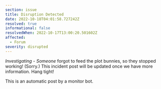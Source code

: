 ```yaml
---
section: issue
title: Disruption Detected
date: 2022-10-18T04:01:58.727242Z
resolved: true
informational: false
resolvedWhen: 2022-10-17T13:00:20.501602Z
affected:
  - Forum
severity: disrupted
---
```

*Investigating* - _Someone_ forgot to feed the plot bunnies, so they stopped working! (Sorry.) This incident post will be updated once we have more information. Hang tight!

This is an automatic post by a monitor bot.
        